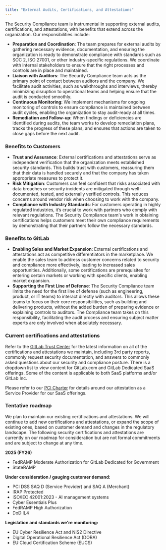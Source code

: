 ```yaml
---
title: "External Audits, Certifications, and Attestations"
---
```


The Security Compliance team is instrumental in supporting external audits, certifications, and attestations, with benefits that extend across the organization. Our responsibilities include:

- **Preparation and Coordination**: The team prepares for external audits by gathering necessary evidence, documentation, and ensuring the organization is ready to demonstrate compliance with standards such as SOC 2, ISO 27001, or other industry-specific regulations. We coordinate with internal stakeholders to ensure that the right processes and controls are in place and maintained.
- **Liaison with Auditors**: The Security Compliance team acts as the primary point of contact between auditors and the company. We facilitate audit activities, such as walkthroughs and interviews, thereby minimizing disruption to operational teams and helping ensure that the audit is conducted smoothly.
- **Continuous Monitoring**: We implement mechanisms for ongoing monitoring of controls to ensure compliance is maintained between audit cycles, enabling the organization to stay audit-ready at all times.
- **Remediation and Follow-up**: When findings or deficiencies are identified during audits, the team works to develop remediation plans, tracks the progress of these plans, and ensures that actions are taken to close gaps before the next audit.

### Benefits to Customers

- **Trust and Assurance**: External certifications and attestations serve as independent verification that the organization meets established security standards. This builds trust with customers, reassuring them that their data is handled securely and that the company has taken appropriate measures to protect it.
- **Risk Mitigation**: Customers can feel confident that risks associated with data breaches or security incidents are mitigated through well-documented, tested, and externally verified controls. This reduces concerns around vendor risk when choosing to work with the company.
- **Compliance with Industry Standards**: For customers operating in highly regulated industries, it’s crucial to work with partners who comply with relevant regulations. The Security Compliance team's work in obtaining certifications helps customers meet their own compliance requirements by demonstrating that their partners follow the necessary standards.

### Benefits to GitLab

- **Enabling Sales and Market Expansion**: External certifications and attestations act as competitive differentiators in the marketplace. We enable the sales team to address customer concerns related to security and compliance more effectively, leading to increased sales opportunities. Additionally, some certifications are prerequisites for entering certain markets or working with specific clients, enabling market expansion.
- **Supporting the First Line of Defense**: The Security Compliance team limits the need for the first line of defense (such as engineering, product, or IT teams) to interact directly with auditors. This allows these teams to focus on their core responsibilities, such as building and delivering products, without the added burden of preparing evidence or explaining controls to auditors. The Compliance team takes on this responsibility, facilitating the audit process and ensuring subject matter experts are only involved when absolutely necessary.

### Current certifications and attestations

Refer to the [GitLab Trust Center](https://trust.gitlab.com/) for the latest information on all of the certifications and attestations we maintain, including 3rd party reports, commonly request security documentation, and answers to commonly asked questions about our security and compliance posture. There is a dropdown list to view content for GitLab.com and GitLab Dedicated SaaS offerings. Some of the content is applicable to both SaaS platforms and/or GitLab Inc.

Please refer to our [PCI Charter](pci-charter.md) for details around our attestation as a Service Provider for our SaaS offerings.

### Tentative roadmap

We plan to maintain our existing certifications and attestations. We will continue to add new certifications and attestations, or expand the scope of existing ones, based on customer demand and changes in the regulatory landscape. The following security certifications and attestations are currently on our roadmap for consideration but are not formal commitments and are subject to change at any time.

**2025 (FY26)**

- FedRAMP Moderate Authorization for GitLab Dedicated for Government
- StateRAMP

**Under consideration / gauging customer demand:**

- PCI DSS SAQ D (Service Provider) and SAQ A (Merchant)
- IRAP Protected
- ISO/IEC 42001:2023 - AI management systems
- Cyber Essentials Plus
- FedRAMP High Authorization
- DoD IL4

**Legislation and standards we're monitoring:**

- EU Cyber Resilience Act and NIS2 Directive
- Digital Operational Resilience Act (DORA)
- EU Cloud Certification Scheme (EUCS)
